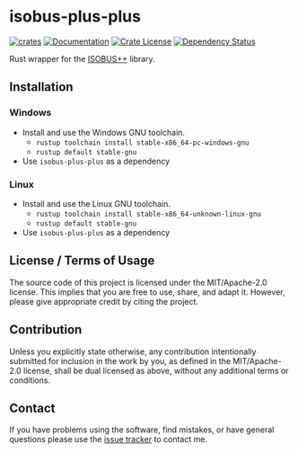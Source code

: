 # isobus-plus-plus

[![crates](https://img.shields.io/crates/v/isobus-plus-plus.svg)](https://crates.io/crates/isobus-plus-plus)
[![Documentation](https://img.shields.io/docsrs/isobus-plus-plus.svg)](https://docs.rs/isobus-plus-plus)
[![Crate License](https://img.shields.io/crates/l/isobus-plus-plus.svg)](https://crates.io/crates/isobus-plus-plus)
[![Dependency Status](https://deps.rs/repo/github/Thom-de-Jong/isobus-plus-plus/status.svg)](https://deps.rs/repo/github/Thom-de-Jong/isobus-plus-plus)

Rust wrapper for the [ISOBUS++](https://github.com/ad3154/ISO11783-CAN-Stack) library.

## Installation

### Windows

- Install and use the Windows GNU toolchain.
  - `rustup toolchain install stable-x86_64-pc-windows-gnu`
  - `rustup default stable-gnu`
- Use `isobus-plus-plus` as a dependency

### Linux

- Install and use the Linux GNU toolchain.
  - `rustup toolchain install stable-x86_64-unknown-linux-gnu`
  - `rustup default stable-gnu`
- Use `isobus-plus-plus` as a dependency

## License / Terms of Usage

The source code of this project is licensed under the MIT/Apache-2.0 license. This implies that you are free to use, share, and adapt it. However, please give appropriate credit by citing the project.

## Contribution

Unless you explicitly state otherwise, any contribution intentionally submitted for inclusion in the work by you, as defined in the MIT/Apache-2.0 license, shall be dual licensed as above, without any additional terms or conditions.

## Contact

If you have problems using the software, find mistakes, or have general questions please use the [issue tracker](https://github.com/Thom-de-Jong/isobus-plus-plus/issues) to contact me.
